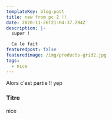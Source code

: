 ```yaml
---
templateKey: blog-post
title: new from pc 2 !!
date: 2020-11-26T21:04:37.294Z
description: |-
  super ! 

  Ca le fait
featuredpost: false
featuredimage: /img/products-grid2.jpg
tags:
  - nice
---
```

Alors c'est partie !! 
yep 

### Titre

nice